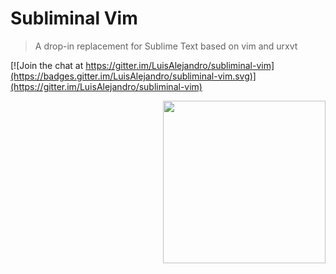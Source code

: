 # Subliminal Vim

> A drop-in replacement for Sublime Text based on vim and urxvt

[![Join the chat at https://gitter.im/LuisAlejandro/subliminal-vim](https://badges.gitter.im/LuisAlejandro/subliminal-vim.svg)](https://gitter.im/LuisAlejandro/subliminal-vim)

<img align="right" height="260" src="https://cloud.githubusercontent.com/assets/324683/14374725/0a483732-fd23-11e5-9b56-b0e280b20760.png">

